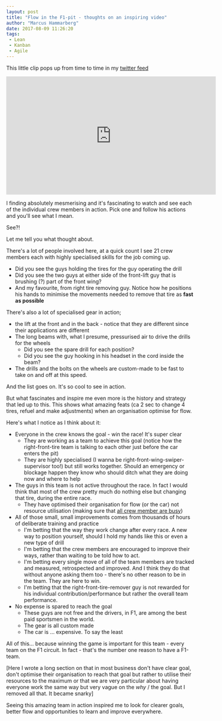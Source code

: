 ```yaml
---
layout: post
title: "Flow in the F1-pit - thoughts on an inspiring video"
author: "Marcus Hammarberg"
date: 2017-08-09 11:26:20
tags:
 - Lean
 - Kanban
 - Agile
---
```


This little clip pops up from time to time in my [twitter feed](http://twitter.com/marcusoftnet)

<iframe width="560" height="315" src="https://www.youtube.com/embed/aHSUp7msCIE" frameborder="0" allowfullscreen></iframe>

I finding absolutely mesmerising and it's fascinating to watch and see each of the individual crew members in action. Pick one and follow his actions and you'll see what I mean. 

See?!

Let me tell you what thought about.

<!-- excerpt-end -->

There's a lot of people involved here, at a quick count I see 21 crew members each with highly specialised skills for the job coming up. 

* Did you see the guys holding the tires for the guy operating the drill
* Did you see the two guys at either side of the front-lift guy that is brushing (?) part of the front wing?
* And my favourite, from right tire removing guy. Notice how he positions his hands to minimise the movements needed to remove that tire as **fast as possible** 

There's also a lot of specialised gear in action; 

* the lift at the front and in the back - notice that they are different since their applications are different
* The long beams with, what I presume, pressurised air to drive the drills for the wheels
  * Did you see the spare drill for each position?
  * Did you see the guy hooking in his headset in the cord inside the beam?
* The drills and the bolts on the wheels are custom-made to be fast to take on and off at this speed.  

And the list goes on. It's so cool to see in action. 



But what fascinates and inspire me even more is the history and strategy that led up to this. This shows what amazing feats (ca 2 sec to change 4 tires, refuel and make adjustments) when an organisation optimise for flow. 

Here's what I notice as I think about it: 

* Everyone in the crew knows the goal - win the race! It's super clear
  * They are working as a team to achieve this goal (notice how the right-front-tire team is talking to each other just before the car enters the pit)
  * They are highly specialised (I wanna be right-front-wing-swiper-supervisor too!) but still works together. Should an emergency or blockage happen they know who should ditch what they are doing now and where to help
* The guys in this team is not active throughout the race. In fact I would think that most of the crew pretty much do nothing else but changing that tire, during the entire race. 
  * They have optimised their organisation for flow (or the car) not resource utilisation (making sure that [all crew member are busy](http://www.marcusoft.net/2017/02/comments-on-board-practices-6.html))
* All of those small, small improvements comes from thousands of hours of deliberate training and practice
  * I'm betting that the way they work change after every race. A new way to position yourself, should I hold my hands like this or even a new type of drill
  * I'm betting that the crew members are encouraged to improve their ways, rather than waiting to be told how to act.
  * I'm betting every single move of all of the team members are tracked and measured, retrospected and improved. And I think they do that without anyone asking them too - there's no other reason to be in the team. They are here to win. 
  * I'm betting that the right-front-tire-remover guy is not rewarded for his individual contribution/performance but rather the overall team performance.
* No expense is spared to reach the goal
  * These guys are not free and the drivers, in F1, are among the best paid sportsmen in the world. 
  * The gear is all custom made
  * The car is … expensive. To say the least

All of this… because winning the game is important for this team - every team on the F1 circuit. In fact - that's the number one reason to have a F1-team.

[Here I wrote a long section on that in most business don't have clear goal, don't optimise their organisation to reach that goal but rather to utilise their resources to the maximum or that we are very particular about having everyone work the same way but very vague on the *why* / the goal. But I removed all that. It became snarky]

Seeing this amazing team in action inspired me to look for clearer goals, better flow and opportunities to learn and improve everywhere. 